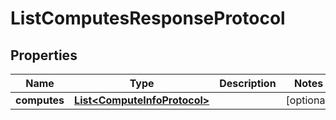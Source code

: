 

# ListComputesResponseProtocol

## Properties

Name | Type | Description | Notes
------------ | ------------- | ------------- | -------------
**computes** | [**List&lt;ComputeInfoProtocol&gt;**](ComputeInfoProtocol.md) |  |  [optional]



